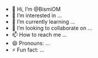 - 👋 Hi, I’m @BismiOM
- 👀 I’m interested in ...
- 🌱 I’m currently learning ...
- 💞️ I’m looking to collaborate on ...
- 📫 How to reach me ...
- 😄 Pronouns: ...
- ⚡ Fun fact: ...

<!---
BismiOM/BismiOM is a ✨ special ✨ repository because its `README.md` (this file) appears on your GitHub profile.
You can click the Preview link to take a look at your changes.
--->
